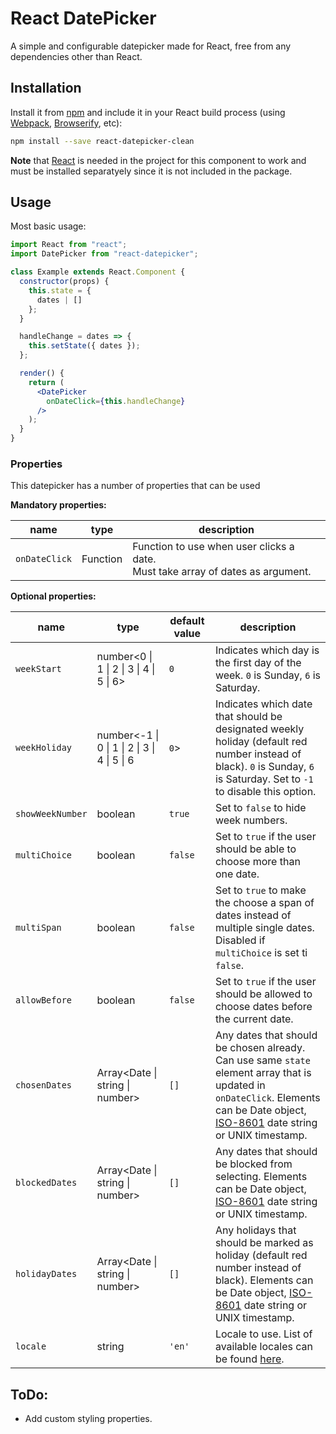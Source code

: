 # React DatePicker

A simple and configurable datepicker made for React, free from any dependencies other than React.

## Installation

Install it from [npm](https://github.com/npm/cli) and include it in your React build process (using [Webpack](https://webpack.js.org/), [Browserify](http://browserify.org/), etc):
```sh
npm install --save react-datepicker-clean
```
**Note** that [React](https://reactjs.org/) is needed in the project for this component to work and must be installed separatyely since it is not included in the package.

## Usage

Most basic usage:
```jsx
import React from "react";
import DatePicker from "react-datepicker";

class Example extends React.Component {
  constructor(props) {
    this.state = {
      dates | []
    };
  }

  handleChange = dates => {
    this.setState({ dates });
  };

  render() {
    return (
      <DatePicker
        onDateClick={this.handleChange}
      />
    );
  }
}
```

### Properties

This datepicker has a number of properties that can be used

**Mandatory properties:**

name | type | description 
--- | --- | ---
`onDateClick` | Function | Function to use when user clicks a date. <br>Must take array of dates as argument.

**Optional properties:**

name | type | default value | description 
--- | --- | --- | ---
`weekStart` | number<0 \| 1 \| 2 \| 3 \| 4 \| 5 \| 6> | `0` | Indicates which day is the first day of the week. `0` is Sunday, `6` is Saturday.
`weekHoliday` | number<-1 \| 0 \| 1 \| 2 \| 3 \| 4 \| 5 \| 6 | `0`> | Indicates which date that should be designated weekly holiday (default red number instead of black). `0` is Sunday, `6` is Saturday. Set to `-1` to disable this option.
`showWeekNumber` | boolean | `true` | Set to `false` to hide week numbers.
`multiChoice` | boolean | `false` | Set to `true` if the user should be able to choose more than one date.
`multiSpan` | boolean | `false` | Set to `true` to make the choose a span of dates instead of multiple single dates. Disabled if `multiChoice` is set ti `false`.
`allowBefore` | boolean | `false` | Set to `true` if the user should be allowed to choose dates before the current date.
`chosenDates` | Array<Date \| string \| number> | `[]` | Any dates that should be chosen already. Can use same `state` element array that is updated in `onDateClick`. Elements can be Date object, [ISO-8601](https://en.wikipedia.org/wiki/ISO_8601) date string or UNIX timestamp.
`blockedDates` | Array<Date \| string \| number> | `[]` | Any dates that should be blocked from selecting. Elements can be Date object, [ISO-8601](https://en.wikipedia.org/wiki/ISO_8601) date string or UNIX timestamp.
`holidayDates` | Array<Date \| string \| number> | `[]` | Any holidays that should be marked as holiday (default red number instead of black). Elements can be Date object, [ISO-8601](https://en.wikipedia.org/wiki/ISO_8601) date string or UNIX timestamp.
`locale` | string | `'en'` | Locale to use. List of available locales can be found [here](https://github.com/blueprint1985/react-datepicker-clean/LOCALES.md).

## ToDo:

* Add custom styling properties.